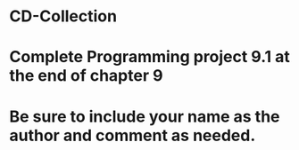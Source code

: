 # CD-Collection

# Complete Programming project 9.1 at the end of chapter 9
# Be sure to include your name as the author and comment as needed. 
